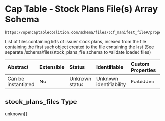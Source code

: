 # Cap Table - Stock Plans File(s) Array Schema

```txt
https://opencaptablecoalition.com/schema/files/ocf_manifest_file#/properties/stock_plans_files
```

List of files containing lists of issuer stock plans, indexed from the file containing the first such object created to the file containing the last (See separate /schema/files/stock_plans_file schema to validate loaded files)

| Abstract            | Extensible | Status         | Identifiable            | Custom Properties | Additional Properties | Access Restrictions | Defined In                                                                                            |
| :------------------ | :--------- | :------------- | :---------------------- | :---------------- | :-------------------- | :------------------ | :---------------------------------------------------------------------------------------------------- |
| Can be instantiated | No         | Unknown status | Unknown identifiability | Forbidden         | Allowed               | none                | [OCFManifestFile.schema.json*](../../schema/files/OCFManifestFile.schema.json "open original schema") |

## stock_plans_files Type

unknown\[]
